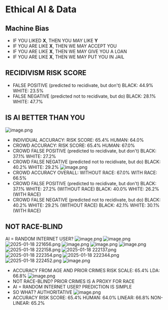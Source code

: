 # Ethical AI & Data
## Machine Bias
- IF YOU LIKED **X**, THEN YOU MAY LIKE **Y**
- IF YOU ARE LIKE **X**, THEN WE MAY ACCEPT YOU
- IF YOU ARE LIKE **X**, THEN WE MAY GIVE YOU A LOAN
- IF YOU ARE LIKE **X**, THEN WE MAY PUT YOU IN JAIL
## RECIDIVISM RISK SCORE
- FALSE POSITIVE (predicted to recidivate, but don't) BLACK: 44.9% WHITE: 23.5%
- FALSE NEGATIVE (predicted not to recidivate, but do) BLACK: 28.1% WHITE: 47.7%
## IS AI BETTER THAN YOU
![image.png](https://s2.loli.net/2025/01/18/8CuzLF4fQZjUycV.png)
- INDIVIDUAL ACCURACY: 
RISK SCORE: 65.4% HUMAN: 64.0%
- CROWD ACCURACY: 
RISK SCORE: 65.4% HUMAN: 67.0%
- CROWD FALSE POSITIVE (predicted to recidivate, but don't)
BLACK: 37.1% WHITE: 27.2%
- CROWD FALSE NEGATIVE (predicted not to recidivate, but do)
BLACK: 40.2% WHITE: 29.2%
![image.png](https://s2.loli.net/2025/01/18/Wul3eUgJkDpc48n.png)
- CROWD ACCURACY OVERALL: 
WITHOUT RACE: 67.0% WITH RACE: 66.5%
- CROWD FALSE POSITIVE (predicted to recidivate, but don't)
BLACK: 37.1% WHITE: 27.2% (WITHOUT RACE)
BLACK: 40.0% WHITE: 26.2% (WITH RACE)
- CROWD FALSE NEGATIVE (predicted not to recidivate, but do)
BLACK: 40.2% WHITE: 29.2% (WITHOUT RACE)
BLACK: 42.1% WHITE: 30.1% (WITH RACE)
## NOT RACE-BLIND
AI = RANDOM INTERNET USER?
![image.png](https://s2.loli.net/2025/01/18/UiM6y48BebVlzkp.png)
![image.png](https://s2.loli.net/2025/01/18/j1UISaxZYlLHQsJ.png)
![ 2025-01-18 221656.png](https://s2.loli.net/2025/01/18/O74lbpx8CT6fnIU.png)
![image.png](https://s2.loli.net/2025/01/18/AJ9zvUto8wSbZcC.png)
![image.png](https://s2.loli.net/2025/01/18/pylqQw9R8rStgbF.png)
![image.png](https://s2.loli.net/2025/01/18/3YeA6olacVT1wXF.png)
![ 2025-01-18 222158.png](https://s2.loli.net/2025/01/18/nWY1El6a9u8VA5f.png)
![ 2025-01-18 222137.png](https://s2.loli.net/2025/01/18/LJXz9ZOQdjiqvoH.png)
![ 2025-01-18 222354.png](https://s2.loli.net/2025/01/18/Go43Hh28KeMOWbk.png)
![ 2025-01-18 222344.png](https://s2.loli.net/2025/01/18/BG7EVOlRN9y6Dma.png)
![ 2025-01-18 222452.png](https://s2.loli.net/2025/01/18/vatfVOwihBQ32KS.png)
![image.png](https://s2.loli.net/2025/01/18/ot3TzRbQnpDiJHE.png)
- ACCURACY FROM AGE AND PRIOR CRIMES
RISK SCALE: 65.4% LDA: 66.8%
![image.png](https://s2.loli.net/2025/01/18/fhGtRvT4n19XZUA.png)
- NOT RACE-BLIND? PRIOR CRIMES IS A PROXY FOR RACE
- AI = RANDOM INTERNET USER? PREDICTION IS SIMPLE
- SO WHAT? AUTHORITATIVE
![image.png](https://s2.loli.net/2025/01/18/JhxVkn6ZGSargNo.png)
- ACCURACY
RISK SCORE: 65.4%
HUMAN: 64.0%
LINEAR: 66.8%
NON-LINEAR: 65.2%

